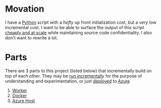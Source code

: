 # Movation

I have a [Python](https://www.python.org) script with a _hefty_ up front initialization cost, but a _very_ low incremental cost.
I want to be able to surface the output of this script [cheaply and at scale](https://www.hanselman.com/blog/PennyPinchingInTheCloudDeployingContainersCheaplyToAzure.aspx) while maintaining source code confidentiality.
I also don't want to rewrite a lot.

# Parts

There are 3 parts to this project (listed below) that incrementally build on top of each other.
They may be [run incrementally](./manualdeploy.md) for the purpose of understanding and experimentation, or just [deployed](./scripteddeploy.md) to [Azure](https://azure.microsoft.com)

1. [Worker](./Worker)
2. [Docker](./Docker)
3. [Azure Host](./AzureHost)

